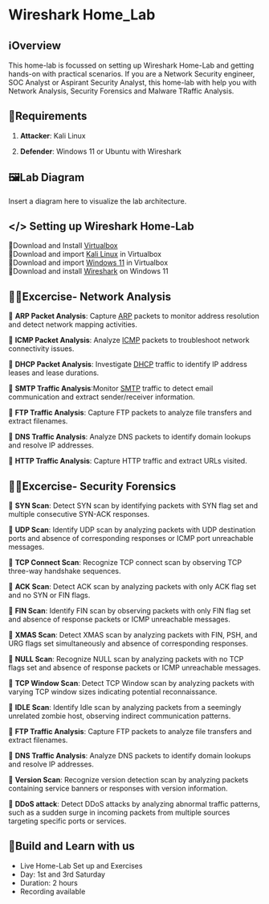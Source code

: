 # Wireshark Home_Lab

## ℹ️Overview

This home-lab is focussed on setting up Wireshark Home-Lab and getting hands-on with practical scenarios. If you are a Network Security engineer, SOC Analyst or Aspirant Security Analyst, this home-lab with help you with Network Analysis, Security Forensics and Malware TRaffic Analysis.

## 🧮Requirements

1. **Attacker**: Kali Linux

2. **Defender**: Windows 11 or Ubuntu with Wireshark

## 🖼️Lab Diagram

Insert a diagram here to visualize the lab architecture.

## </> Setting up Wireshark Home-Lab

📍Download and Install [Virtualbox](https://www.virtualbox.org/wiki/Downloads)  
📍Download and import [Kali Linux](https://www.kali.org/get-kali/#kali-virtual-machines) in Virtualbox  
📍Download and import [Windows 11](https://developer.microsoft.com/en-us/windows/downloads/virtual-machines/) in Virtualbox  
📍Download and install [Wireshark](https://www.wireshark.org/download.html) on Windows 11  


## 🧑‍💻Excercise- Network Analysis
📍 **ARP Packet Analysis**: Capture [ARP](https://wiki.wireshark.org/uploads/__moin_import__/attachments/SampleCaptures/arp-storm.pcap) packets to monitor address resolution and detect network mapping activities.

📍 **ICMP Packet Analysis**: Analyze [ICMP](https://wiki.wireshark.org/uploads/df619289f2986680173b8cd3035ca4ac/220614_ip_flags_google.pcapng) packets to troubleshoot network connectivity issues.  

📍 **DHCP Packet Analysis**: Investigate [DHCP](https://wiki.wireshark.org/uploads/__moin_import__/attachments/SampleCaptures/dhcp.pcap) traffic to identify IP address leases and lease durations.  

📍 **SMTP Traffic Analysis**:Monitor [SMTP](https://wiki.wireshark.org/uploads/__moin_import__/attachments/SampleCaptures/smtp.pcap) traffic to detect email communication and extract sender/receiver information.  

📍 **FTP Traffic Analysis**: Capture FTP packets to analyze file transfers and extract filenames.  

📍 **DNS Traffic Analysis**: Analyze DNS packets to identify domain lookups and resolve IP addresses.    

📍 **HTTP Traffic Analysis**: Capture HTTP traffic and extract URLs visited.  


## 🧑‍💻Excercise- Security Forensics
📍 **SYN Scan**: Detect SYN scan by identifying packets with SYN flag set and multiple consecutive SYN-ACK responses.  

📍 **UDP Scan**: Identify UDP scan by analyzing packets with UDP destination ports and absence of corresponding responses or ICMP port unreachable messages.   

📍 **TCP Connect Scan**: Recognize TCP connect scan by observing TCP three-way handshake sequences.  

📍 **ACK Scan**: Detect ACK scan by analyzing packets with only ACK flag set and no SYN or FIN flags.

📍 **FIN Scan**: Identify FIN scan by observing packets with only FIN flag set and absence of response packets or ICMP unreachable messages.  

📍 **XMAS Scan**: Detect XMAS scan by analyzing packets with FIN, PSH, and URG flags set simultaneously and absence of corresponding responses.   

📍 **NULL Scan**: Recognize NULL scan by analyzing packets with no TCP flags set and absence of response packets or ICMP unreachable messages.  

📍 **TCP Window Scan**: Detect TCP Window scan by analyzing packets with varying TCP window sizes indicating potential reconnaissance.  

📍 **IDLE Scan**: Identify Idle scan by analyzing packets from a seemingly unrelated zombie host, observing indirect communication patterns.  

📍 **FTP Traffic Analysis**: Capture FTP packets to analyze file transfers and extract filenames.  

📍 **DNS Traffic Analysis**: Analyze DNS packets to identify domain lookups and resolve IP addresses.    

📍 **Version Scan**: Recognize version detection scan by analyzing packets containing service banners or responses with version information.  

📍 **DDoS attack**: Detect DDoS attacks by analyzing abnormal traffic patterns, such as a sudden surge in incoming packets from multiple sources targeting specific ports or services.  




## 🔴Build and Learn with us
- Live Home-Lab Set up and Exercises
- Day: 1st and 3rd Saturday
- Duration: 2 hours
- Recording available
